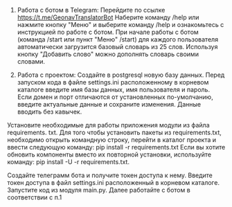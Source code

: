 1. Работа с ботом в Telegram:
Перейдите по ссылке https://t.me/GeonavTranslatorBot 
Наберите команду /help или нажмите кнопку "Меню" и выберите команду /help и 
ознакомьтесь с инструкцией по работе с ботом.
При начале работы с ботом (команда /start или пункт "Меню" /start) для 
каждого пользователя автоматически загрузится базовый словарь из 25 слов. 
Используя кнопку "Добавить слово" можно дополнять словарь своими словами.

2. Работа с проектом:
Создайте в postgresql новую базу данных.
Перед запуском кода в файле settings.ini расположенному в корневом каталоге 
введите имя базы данных, имя пользователя и пароль. 
Если домен и порт отличаются от установленных по-умолчанию, 
введите актуальные данные и сохраните изменения. Данные вводить без кавычек.

Установите необходимые для работы приложения модули из файла requirements. txt. 
Для того чтобы установить пакеты из requirements.txt, 
необходимо открыть командную строку, перейти в каталог проекта и 
ввести следующую команду: pip install -r requirements.txt
Если вы хотите обновить компоненты вместо их повторной установки, 
используйте команду: pip install -U -r requirements.txt.

Создайте телеграмм бота и получите токен доступа к нему.
Введите токен доступа в файл settings.ini расположенный в корневом каталоге.
Запустите код из модуля main.py.
Далее работайте с ботом в соответствии с п.1